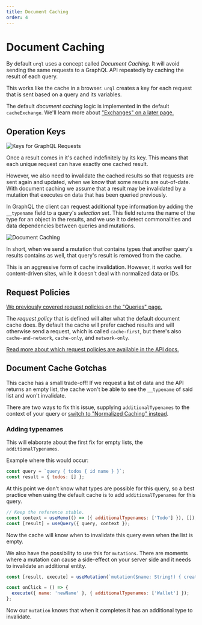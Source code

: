```yaml
---
title: Document Caching
order: 4
---
```


# Document Caching

By default `urql` uses a concept called _Document Caching_. It will avoid sending the same requests
to a GraphQL API repeatedly by caching the result of each query.

This works like the cache in a browser. `urql` creates a key for each request that is sent based on
a query and its variables.

The default _document caching_ logic is implemented in the default `cacheExchange`. We'll learn more
about ["Exchanges" on a later page.](../concepts/exchanges.md)

## Operation Keys

![Keys for GraphQL Requests](../assets/urql-operation-keys.png)

Once a result comes in it's cached indefinitely by its key. This means that each unique request
can have exactly one cached result.

However, we also need to invalidate the cached results so that requests are sent again and updated,
when we know that some results are out-of-date. With document caching we assume that a result may
be invalidated by a mutation that executes on data that has been queried previously.

In GraphQL the client can request additional type information by adding the `__typename` field to a
query's _selection set_. This field returns the name of the type for an object in the results, and
we use it to detect commonalities and data dependencies between queries and mutations.

![Document Caching](../assets/urql-document-caching.png)

In short, when we send a mutation that contains types that another query's results contains as well,
that query's result is removed from the cache.

This is an aggressive form of cache invalidation. However, it works well for content-driven sites,
while it doesn't deal with normalized data or IDs.

## Request Policies

[We previously covered request policies on the "Queries" page.](./queries.md)

The _request policy_ that is defined will alter what the default document cache does. By default the
cache will prefer cached results and will otherwise send a request, which is called `cache-first`,
but there's also `cache-and-network`, `cache-only`, and `network-only`.

[Read more about which request policies are available in the API
docs.](../api/core.md#requestpolicy-type)

## Document Cache Gotchas

This cache has a small trade-off! If we request a list of data and the API returns an empty list,
the cache won't be able to see the `__typename` of said list and won't invalidate.

There are two ways to fix this issue, supplying `additionalTypenames` to the context of your query or [switch to "Normalized Caching"
instead](../graphcache/normalized-caching.md).

### Adding typenames

This will elaborate about the first fix for empty lists, the `additionalTypenames`.

Example where this would occur:

```js
const query = `query { todos { id name } }`;
const result = { todos: [] };
```

At this point we don't know what types are possible for this query, so a best practice when using
the default cache is to add `additionalTypenames` for this query.

```js
// Keep the reference stable.
const context = useMemo(() => ({ additionalTypenames: ['Todo'] }), []);
const [result] = useQuery({ query, context });
```

Now the cache will know when to invalidate this query even when the list is empty.

We also have the possibility to use this for `mutations`.
There are moments where a mutation can cause a side-effect on your server side and it needs
to invalidate an additional entity.

```js
const [result, execute] = useMutation(`mutation($name: String!) { createUser(name: $name) }`);

const onClick = () => {
  execute({ name: 'newName' }, { additionalTypenames: ['Wallet'] });
};
```

Now our `mutation` knows that when it completes it has an additional type to invalidate.
